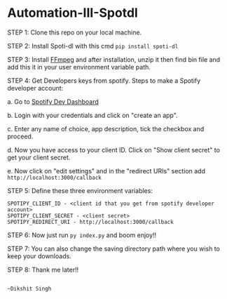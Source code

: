 # Automation-III-Spotdl

STEP 1: Clone this repo on your local machine.

STEP 2: Install Spoti-dl with this cmd ```pip install spoti-dl```

STEP 3: Install [FFmpeg](https://www.gyan.dev/ffmpeg/builds/ffmpeg-git-essentials.7z) and after installation, unzip it then find bin file and add this it in your user environment variable path.

STEP 4: Get Developers keys from spotify. Steps to make a Spotify developer account:
 
a. Go to [Spotify Dev Dashboard](https://developer.spotify.com/dashboard/applications)

b. Login with your credentials and click on "create an app".

c. Enter any name of choice, app description, tick the checkbox and proceed.

d. Now you have access to your client ID. Click on "Show client secret" to get your client secret.

e. Now click on "edit settings" and in the "redirect URIs" section add ```http://localhost:3000/callback```

STEP 5: Define these three environment variables: 
```
SPOTIPY_CLIENT_ID - <client id that you get from spotify developer account>
SPOTIPY_CLIENT_SECRET - <client secret>
SPOTIPY_REDIRECT_URI - http://localhost:3000/callback
```

STEP 6: Now just run ```py index.py``` and boom enjoy!!

STEP 7: You can also change the saving directory path where you wish to keep your downloads.

STEP 8: Thank me later!!

                                                                                               ~Dikshit Singh
